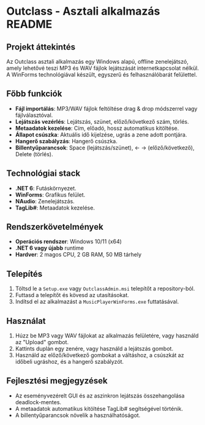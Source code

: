 # Outclass - Asztali alkalmazás README

## Projekt áttekintés
Az Outclass asztali alkalmazás egy Windows alapú, offline zenelejátszó, amely lehetővé teszi MP3 és WAV fájlok lejátszását internetkapcsolat nélkül. A WinForms technológiával készült, egyszerű és felhasználóbarát felülettel.

## Főbb funkciók
- **Fájl importálás**: MP3/WAV fájlok feltöltése drag & drop módszerrel vagy fájlválasztóval.
- **Lejátszás vezérlés**: Lejátszás, szünet, előző/következő szám, törlés.
- **Metaadatok kezelése**: Cím, előadó, hossz automatikus kitöltése.
- **Állapot csúszka**: Aktuális idő kijelzése, ugrás a zene adott pontjára.
- **Hangerő szabályzás**: Hangerő csúszka.
- **Billentyűparancsok**: Space (lejátszás/szünet), ← → (előző/következő), Delete (törlés).

## Technológiai stack
- **.NET 6**: Futáskörnyezet.
- **WinForms**: Grafikus felület.
- **NAudio**: Zenelejátszás.
- **TagLib#**: Metaadatok kezelése.

## Rendszerkövetelmények
- **Operációs rendszer**: Windows 10/11 (x64)
- **.NET 6 vagy újabb** runtime
- **Hardver**: 2 magos CPU, 2 GB RAM, 50 MB tárhely

## Telepítés
1. Töltsd le a `Setup.exe` vagy `OutclassAdmin.msi` telepítőt a repository-ból.
2. Futtasd a telepítőt és kövesd az utasításokat.
3. Indítsd el az alkalmazást a `MusicPlayerWinForms.exe` futtatásával.

## Használat
1. Húzz be MP3 vagy WAV fájlokat az alkalmazás felületére, vagy használd az "Upload" gombot.
2. Kattints duplán egy zenére, vagy használd a lejátszás gombot.
3. Használd az előző/következő gombokat a váltáshoz, a csúszkát az időbeli ugráshoz, és a hangerő szabályzót.

## Fejlesztési megjegyzések
- Az eseményvezérelt GUI és az aszinkron lejátszás összehangolása deadlock-mentes.
- A metaadatok automatikus kitöltése TagLib# segítségével történik.
- A billentyűparancsok növelik a használhatóságot.
